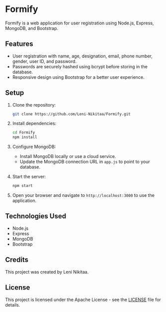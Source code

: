 # Formify

Formify is a web application for user registration using Node.js, Express, MongoDB, and Bootstrap.

## Features

- User registration with name, age, designation, email, phone number, gender, user ID, and password.
- Passwords are securely hashed using bcrypt before storing in the database.
- Responsive design using Bootstrap for a better user experience.

## Setup

1. Clone the repository:

   ```bash
   git clone https://github.com/Leni-Nikitaa/Formify.git
   ```

2. Install dependencies:

   ```bash
   cd Formify
   npm install
   ```

3. Configure MongoDB:

   - Install MongoDB locally or use a cloud service.
   - Update the MongoDB connection URL in `app.js` to point to your database.

4. Start the server:

   ```bash
   npm start
   ```

5. Open your browser and navigate to `http://localhost:3000` to use the application.

## Technologies Used

- Node.js
- Express
- MongoDB
- Bootstrap

## Credits

This project was created by Leni Nikitaa.

## License

This project is licensed under the Apache License - see the [LICENSE](https://github.com/Leni-Nikitaa/Formify/blob/main/LICENSE) file for details.
